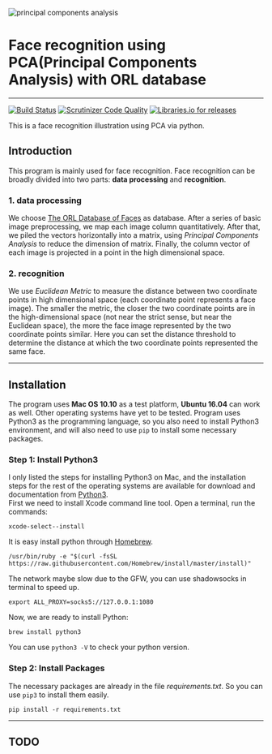![principal components analysis](https://user-images.githubusercontent.com/20944641/30513670-bd46d20c-9b39-11e7-9ad8-405d8c175c30.png)
# Face recognition using PCA(Principal Components Analysis) with ORL database
***
[![Build Status](https://travis-ci.org/SilvesterHsu/PCA_ORL_Python.svg?branch=master)](https://travis-ci.org/SilvesterHsu/PCA_ORL_Python)	[![Scrutinizer Code Quality](https://scrutinizer-ci.com/g/SilvesterHsu/PCA_ORL_Python/badges/quality-score.png?b=master)](https://scrutinizer-ci.com/g/SilvesterHsu/PCA_ORL_Python/?branch=master)	[![Libraries.io for releases](https://img.shields.io/badge/release-v0.0.1-orange.svg)]()

This is a face recognition illustration using PCA via python.  
  

## Introduction
This program is mainly used for face recognition. Face recognition can be broadly divided into two parts: **data processing** and **recognition**.  

### 1. data processing
We choose [The ORL Database of Faces](http://www.cl.cam.ac.uk/research/dtg/attarchive/facedatabase.html) as database. After a series of basic image preprocessing, we map each image column quantitatively. After that, we piled the vectors horizontally into a matrix, using *Principal Components Analysis* to reduce the dimension of matrix. Finally, the column vector of each image is projected in a point in the high dimensional space.  
### 2. recognition
We use *Euclidean Metric* to measure the distance between two coordinate points in high dimensional space (each coordinate point represents a face image). The smaller the metric, the closer the two coordinate points are in the high-dimensional space (not near the strict sense, but near the Euclidean space), the more the face image represented by the two coordinate points similar. Here you can set the distance threshold to determine the distance at which the two coordinate points represented the same face.  

***
## Installation
The program uses **Mac OS 10.10** as a test platform, **Ubuntu 16.04** can work as well. Other operating systems have yet to be tested. Program uses Python3 as the programming language, so you also need to install Python3 environment, and will also need to use `pip` to install some necessary packages.

### Step 1: Install Python3
I only listed the steps for installing Python3 on Mac, and the installation steps for the rest of the operating systems are available for download and documentation from [Python3](https://www.python.org/).  
First we need to install Xcode command line tool. Open a terminal, run the commands:  
```
xcode-select--install
```  
It is easy install python through [Homebrew](https://brew.sh/index_zh-tw.html).  
```
/usr/bin/ruby -e "$(curl -fsSL https://raw.githubusercontent.com/Homebrew/install/master/install)"
```  
The network maybe slow due to the GFW, you can use shadowsocks in terminal to speed up.  
```
export ALL_PROXY=socks5://127.0.0.1:1080
```  
Now, we are ready to install Python:  
```
brew install python3
```  
You can use `python3 -V` to check your python version.  

### Step 2: Install Packages

The necessary packages are already in the file *requirements.txt*. So you can use `pip3` to install them easily.  
```
pip install -r requirements.txt
```  
***
## TODO



